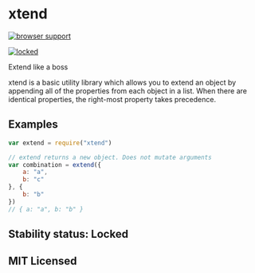 # xtend

[![browser support][3]][4]

[![locked](http://badges.github.io/stability-badges/dist/locked.svg)](http://github.com/badges/stability-badges)

Extend like a boss

xtend is a basic utility library which allows you to extend an object by appending all of the
properties from each object in a list. When there are identical properties, the right-most property
takes precedence.

## Examples

```js
var extend = require("xtend")

// extend returns a new object. Does not mutate arguments
var combination = extend({
    a: "a",
    b: "c"
}, {
    b: "b"
})
// { a: "a", b: "b" }
```

## Stability status: Locked

## MIT Licensed

[3]: http://ci.testling.com/Raynos/xtend.png

[4]: http://ci.testling.com/Raynos/xtend
